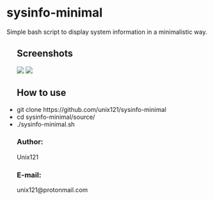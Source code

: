 <h1>sysinfo-minimal</h1>
Simple bash script to display system information in a minimalistic way.

<ul>
<h2> Screenshots </h2>
<img src="https://github.com/unix121/sysinfo-minimal/blob/master/screenshots/sysinfo-minimal-1.png?raw=true">

<img src="https://github.com/unix121/sysinfo-minimal/blob/master/screenshots/sysinfo-minimal-2.png?raw=true">
</ul>

<ul>
<h2>How to use</h2>
<li> git clone https://github.com/unix121/sysinfo-minimal</li>
<li> cd sysinfo-minimal/source/</li>
<li> ./sysinfo-minimal.sh</li>
</ul>

<ul>
 <h3>Author:</h3> Unix121
 <h3>E-mail:</h3> unix121@protonmail.com
</ul>